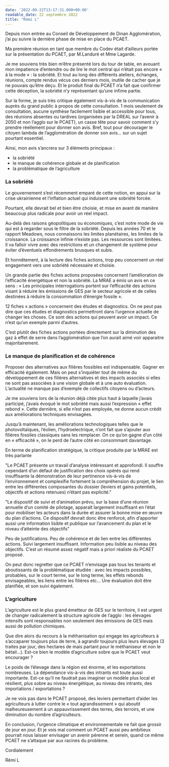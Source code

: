 ```yaml
---
date: '2022-09-22T13:17:31.000+00:00'
readable_date: 22 septembre 2022
title: "Rémi L"
---
```


Depuis mon entrée au Conseil de Développement de Dinan Agglomération, j’ai pu suivre la dernière phase de mise en place du PCAET.

Ma première réunion en tant que membre du Codev était d’ailleurs portée sur la présentation du PCAET, par M.Landuré et Mme Lagarde.

Je me souviens très bien m’être présenté lors du tour de table, en avouant mon impatience d’entendre ou de lire le mot central qui n’était pas encore « à la mode » : la sobriété. Et tout au long des différents ateliers, échanges, réunions, compte rendus vécus ces derniers mois, inutile de cacher que je ne pouvais qu’être déçu. Et le produit final du PCAET n’a fait que confirmer cette déception, la sobriété n’y représentant qu’une infime partie.

Sur la forme, je suis très critique également vis-à-vis de la communication auprès du grand public à propos de cette consultation. 1 mois seulement de consultation, aucune synthèse facilement lisible et accessible pour tous, des réunions absentes ou tardives (organisées par la DREAL sur l’avenir à 2050 et non l’agglo sur le PCAET), un casse tête pour savoir comment s’y prendre réellement pour donner son avis. Bref, tout pour décourager le citoyen lambda de l’agglomération de donner son avis… sur un sujet pourtant essentiel.

Ainsi, mon avis s’ancrera sur 3 éléments principaux :
- la sobriété
- le manque de cohérence globale et de planification
- la problématique de l’agriculture

### La sobriété

Le gouvernement s’est récemment emparé de cette notion, en appui sur la crise ukrainienne et l’inflation actuel qui induisent une sobriété forcée.

Pourtant, elle devrait bel et bien être choisie, et mise en avant de manière beaucoup plus radicale pour avoir un réel impact.

Au-delà des raisons géopolitiques ou économiques, c’est notre mode de vie qui est à regarder sous le filtre de la sobriété. Depuis les années 70 et le rapport Meadows, nous connaissons les limites planétaires, les limites de la croissance. La croissance infinie n’existe pas. Les ressources sont limitées. Il va falloir vivre avec des restrictions et un changement de système pour éviter d’éventuels effondrements brusques et subis.

Et honnêtement, à la lecture des fiches actions, trop peu concernent un réel engagement vers une sobriété nécessaire et choisie.

Un grande partie des fiches actions proposées concernent l’amélioration de l’efficacité énergétique et non la sobriété. La MRAE a émis un avis en ce sens : « Les principales interrogations portent sur l’efficacité des actions visant à réduire les émissions de GES par le secteur agricole et de celles destinées à réduire la consommation d’énergie fossile ».

12 fiches « actions » concernent des études et diagnostics. On ne peut pas dire que ces études et diagnostics permettront dans l’urgence actuelle de changer les choses. Ce sont des actions qui peuvent avoir un impact. Ce n’est qu’un exemple parmi d’autres.

C’est plutôt des fiches actions portées directement sur la diminution des gaz à effet de serre dans l’agglomération que l’on aurait aimé voir apparaitre majoritairement.

### Le manque de planification et de cohérence

Proposer des alternatives aux filières fossibles est indispensable. Gagner en efficacité également. Mais on peut s’inquiéter tout de même du développement de ces filières alternatives et des impacts associés si elles ne sont pas associées à une vision globale et à une auto évaluation. L’actualité ne manque pas d’exemple de collectifs citoyens ou d’acteurs.

Je me souviens lors de la réunion déjà citée plus haut à laquelle j’avais participé, j’avais évoqué le mot sobriété mais aussi l’expression « effet rebond ». Cette dernière, si elle n’est pas employée, ne donne aucun crédit aux améliorations techniques envisagées.

Jusqu’à maintenant, les améliorations technologiques telles que le photovoltaïques, l’éolien, l’hydroelectrique, n’ont fait que s’ajouter aux filières fossiles classiques sans les remplacer. On ce qu’on gagne d’un côté en « efficacité », on le perd de l’autre côté en consommant davantage.

En terme de planification stratégique, la critique produite par la MRAE est très parlante

"Le PCAET présente un travail d’analyse intéressant et approfondi. Il souffre cependant d’un défaut de justification des choix opérés qui rend insuffisante la démonstration de leur pertinence vis-à-vis de l’environnement et complexifie fortement la compréhension du projet, le lien entre les différentes composantes du dossier (leviers et gains potentiels, objectifs et actions retenues) n’étant pas explicité."

"Le dispositif de suivi et d’animation prévu, sur la base d’une réunion annuelle d’un comité de pilotage, apparaît largement insuffisant en l’état pour mobiliser les acteurs dans la durée et assurer la bonne mise en œuvre du plan d’actions. Ce dispositif devrait donc être renforcé, afin d’apporter aussi une information lisible et publique sur l’avancement du plan et le niveau d’atteinte des objectifs"

Peu de justifications. Peu de cohérence et de lien entre les différentes actions. Suivi largement insuffisant. Information peu lisible au niveau des objectifs. C’est un résumé assez négatif mais a priori réaliste du PCAET proposé.

On peut donc regretter que ce PCAET n’envisage pas tous les tenants et aboutissants de la problématique étudiée : avec les impacts possibles, probables, sur le court terme, sur le long terme, les effets rebonds envisageables, les liens entre les filières etc… Une évaluation doit être planifiée, et son suivi également.

### L’agriculture

L’agriculture est le plus grand émetteur de GES sur le territoire, il est urgent de changer radicalement la structure agricole de l’agglo : les élevages intensifs sont responsables non seulement des émissions de GES mais aussi de pollution chimiques.

Que dire alors du recours à la méthanisation qui engage les agriculteurs à s’accaparer toujours plus de terre, à agrandir toujours plus leurs élevages (3 traites par jour, des hectares de mais partant pour le méthaniseur et non le bétail…). Est-ce bien le modèle d’agriculture sobre que le PCAET veut encourager ?

Le poids de l’élevage dans la région est énorme, et les exportations nombreuses. La dépendance vis-à-vis des intrants est toute aussi importante. Est-ce qu’il ne faudrait pas imaginer un modèle plus local et résilient, plus sobre au niveau énergétique, au niveau des intrants, des importations / exportations ?

Je ne vois pas dans le PCAET proposé, des leviers permettant d’aider les agriculteurs à lutter contre  le « tout agrandissement » qui aboutit malheureusement à un appauvrissement des terres, des terroirs, et une diminution du nombre d’agriculteurs.

En conclusion, l’urgence climatique et environnementale ne fait que grossir de jour en jour. Et je vois mal comment un PCAET aussi peu ambitieux pourrait nous laisser envisager un avenir pérenne et serein, quand ce même PCAET ne s’attaque par aux racines du problème.

Cordialement

Rémi L